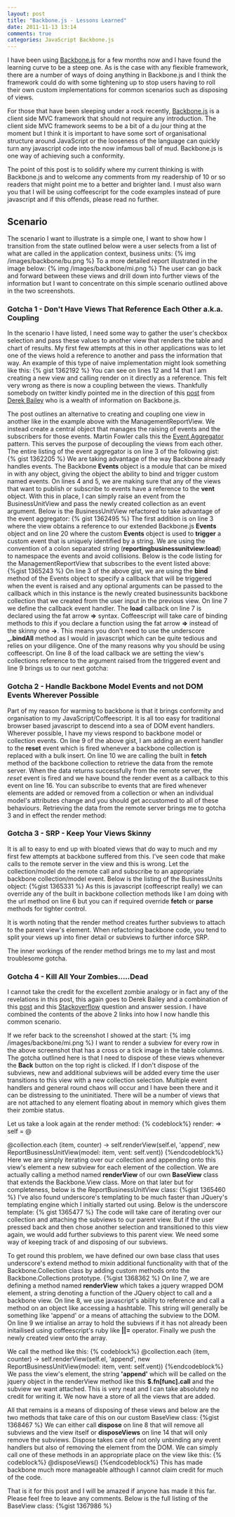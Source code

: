 ```yaml
---
layout: post
title: "Backbone.js - Lessons Learned"
date: 2011-11-13 13:14
comments: true
categories: JavaScript Backbone.js
---
```

I have been using <a href="http://backbonejs.org/" target="_blank">Backbone.js</a> for a few months now and I have found the learning curve to be a steep one.  As is the case with any flexible framework, there are a number of ways of doing anything in Backbone.js and I think the framework could do with some tightening up to stop users having to roll their own custom implementations for common scenarios such as disposing of views.

For those that have been sleeping under a rock recently, <a href="http://documentcloud.github.com/backbone/" target="_blank">Backbone.js</a> is a client side MVC framework that should not require any introduction.  The client side MVC framework seems to be a bit of a du jour thing at the moment but I think it is important to have some sort of organisational structure around JavaScript or the looseness of the language can quickly turn any javascript code into the now infamous ball of mud.  Backbone.js is one way of achieving such a conformity.

The point of this post is to solidify where my current thinking is with Backbone.js and to welcome any comments from my readership of 10 or so readers that might point me to a better and brighter land.  I must also warn you that I will be using coffeescript for the code examples instead of pure javascript and if this offends, please read no further.

## Scenario

The scenario I want to illustrate is a simple one, I want to show how I transition from the state outlined below were a user selects from a list of what are called in the application context, business units:
{% img /images/backbone/bu.png %}
To a more detailed report illustrated in the image below:
{% img /images/backbone/mi.png %}
The user can go back and forward between these views and drill down into further views of the information but I want to concentrate on this simple scenario outlined above in the two screenshots.

###  Gotcha 1 - Don't Have Views That Reference Each Other a.k.a. Coupling
In the scenario I have listed, I need some way to gather the user's checkbox selection and pass these values to another view that renders the table and chart of results.  My first few attempts at this in other applications was to let one of the views hold a reference to another and pass the information that way.   An example of this type of naive implementation might look something like this:
{% gist 1362192 %}
You can see on lines 12 and 14 that I am creating a new view and calling render on it directly as a reference.  This felt very wrong as there is now a coupling between the views. Thankfully somebody on twitter kindly pointed me in the direction of this <a href="http://lostechies.com/derickbailey/2011/07/19/references-routing-and-the-event-aggregator-coordinating-views-in-backbone-js/" target="_blank">post</a> from <a href="https://twitter.com/#!/derickbailey" target="_blank">Derek Bailey</a> who is a wealth of information on Backbone.js. 

The post outlines an alternative to creating and coupling one view in another like in the example above with the ManagementReportView.  We instead create a central object that manages the raising of events and the subscribers for those events.  Martin Fowler calls this the <a href="http://martinfowler.com/eaaDev/EventAggregator.html">Event Aggregator</a> pattern.  This serves the purpose of decoupling the views from each other.  The entire listing of the event aggregator is on line 3 of the following gist:
{% gist 1362205 %}
We are taking advantage of the way Backbone already handles events.  The Backbone **Events** object is a module that can be mixed in with any object, giving the object the ability to bind and trigger custom named events.  On lines 4 and 5, we are making sure that any of the views that want to publish or subscribe to events have a reference to the **vent** object.  With this in place, I can simply raise an event from the BusinessUnitView and pass the newly created collection as an event argument.  Below is the BusinessUnitView refactored to take advantage of the event aggregator:
{% gist 1362495 %}
The first addition is on line 3 where the view obtains a reference to our extended Backbone.js **Events** object and on line 20 where the custom **Events** object is used to **trigger** a custom event that is uniquely identified by a string.  We are using the convention of a colon separated string (**reportingbusinessunitview:load**) to namespace the events and avoid collisions.  Below is the code listing for the ManagementReportView that subscribes to the event listed above:
{%gist 1365243 %}
On line 3 of the above gist, we are using the **bind** method of the Events object to specify a callback that will be triggered when the event is raised and any optional arguments can be passed to the callback which in this instance is the newly created businessunits backbone collection that we created from the user input in the previous view. On line 7 we define the callback event handler.  The **load** callback on line 7 is declared using the fat arrow **=>** syntax.  Coffeescript will take care of binding methods to *this* if you declare a function using the fat arrow **=>** instead of the skinny one **->**.  This means you don't need to use the underscore **_.bindAll** method as I would in javascript which can be quite tedious and relies on your diligence.  One of the many reasons why you should be using coffeescript.  On line 8 of the load callback we are setting the view's collections reference to the argument raised from the triggered event and line 9 brings us to our next gotcha:

###  Gotcha 2 - Handle Backbone Model Events and not DOM Events Wherever Possible
Part of my reason for warming to backbone is that it brings conformity and organisation to my JavaScript/Coffeescript.  It is all too easy for traditional browser based javascript to descend into a sea of DOM event handlers.  Wherever possible, I have my views respond to backbone model or collection events.  On line 9 of the above gist, I am adding an event handler to the **reset** event which is fired whenever a backbone collection is replaced with a bulk insert.  On line 10 we are calling the built in **fetch** method of the backbone collection to retrieve the data from the remote server.  When the data returns successfully from the remote server, the *reset* event is fired and we have bound the render event as a callback to this event on line 16.  You can subscribe to events that are fired whenever elements are added or removed from a collection or when an individual model's attributes change and you should get accustomed to all of these behaviours.  Retrieving the data from the remote server brings me to gotcha 3 and in effect the render method:

### Gotcha 3 - SRP - Keep Your Views Skinny
It is all to easy to end up with bloated views that do way to much and my first few attempts at backbone suffered from this.  I've seen code that make calls to the remote server in the view and this is wrong. Let the collection/model do the remote call and subscribe to an appropriate backbone collection/model event.  Below is the listing of the BusinessUnits object:
{%gist 1365331 %}
As this is javascript (coffeescript really) we can override any of the built in backbone collection methods like I am doing with the url method on line 6 but you can if required override **fetch** or **parse** methods for tighter control.  

It is worth noting that the render method creates further subviews to attach to the parent view's element. When refactoring backbone code, you tend to split your views up into finer detail or subviews to further inforce SRP.

The inner workings of the render method brings me to my last and most troublesome gotcha.

###  Gotcha 4 - Kill All Your Zombies.....Dead
I cannot take the credit for the excellent zombie analogy or in fact any of the revelations in this post, this again goes to Derek Bailey and a combination of this <a href="http://lostechies.com/derickbailey/2011/09/15/zombies-run-managing-page-transitions-in-backbone-apps/" target="_blank">post</a> and this <a href="http://stackoverflow.com/questions/7567404/backbone-js-repopulate-or-recreate-the-view/7607853#7607853">Stackoverflow</a> question and answer session.  I have combined the contents of the above 2 links into how I now handle this common scenario.

If we refer back to the screenshot I showed at the start:
{% img /images/backbone/mi.png %}
I want to render a subview for every row in the above screenshot that has a cross or a tick image in the table columns.  The gotcha outlined here is that I need to dispose of these views whenever the **Back** button on the top right is clicked.  If I don't dispose of the subviews, new and additional subviews will be added every time the user transitions to this view with a new collection selection.  Multiple event handlers and general round chaos will occur and I have been there and it can be distressing to the uninitiated.  There will be a number of views that are not attached to any element floating about in memory which gives them their zombie status.

Let us take a look again at the render method:
{% codeblock%}
render: =>
  self = @

  @collection.each (item, counter) ->
    self.renderView(self.el, 'append', new ReportBusinessUnitView(model: item, vent: self.vent))
{%endcodeblock%}
Here we are simply iterating over our collection and appending onto this view's element a new subview for each element of the collection.  We are actually calling a method named **renderView** of our own **BaseView** class that extends the Backbone.View class.  More on that later but for completeness, below is the ReportBusinessUnitView class:
{%gist 1365460 %}
I've also found underscore's templating to be much faster than JQuery's templating engine which I initially started out using. Below is the underscore template:
{% gist 1365477 %}
The code will take care of iterating over our collection and attaching the subviews to our parent view.  But if the user pressed back and then chose another selection and transitioned to this view again, we would add further subviews to this parent view.  We need some way of keeping track of and disposing of our subviews.

To get round this problem, we have defined our own base class that uses underscore's extend method to *mixin* additional functionality with that of the Backbone.Collection class by adding custom methods onto the Backbone.Collections prototype.
{%gist 1368362 %}
On line 7, we are defining a method named **renderView** which takes a jquery wrapped DOM element, a string denoting a function of the JQuery object to call and a backbone view.  On line 8, we use javascript's ability to reference and call a method on an object like accessing a hashtable. This string will generally be something like 'append' or a means of attaching the subview to the DOM.  On line 9 we intialise an array to hold the subviews if it has not already been initailised using coffeescript's ruby like **||=** operator.  Finally we push the newly created view onto the array.

We call the method like this:
{% codeblock%}
  @collection.each (item, counter) ->
    self.renderView(self.el, 'append', new ReportBusinessUnitView(model: item, vent: self.vent))
{%endcodeblock%}
We pass the view's element, the string **'append'** which will be called on the jquery object in the renderView method like this **$.fn[func].call** and the subview we want attached.  This is very neat and I can take absolutely no credit for writing it.  We now have a store of all the views that are added.

All that remains is a means of disposing of these views and below are the two methods that take care of this on our custom BaseView class:
{%gist 1368467 %}
We can either call **dispose** on line 8   that will remove all subviews and the view itself or **disposeViews** on line 14 that will only remove the subviews.  Dispose takes care of not only unbinding any event handlers but also of removing the element from the DOM. We can simply call one of these methods in an appropriate place on the view like this:
{% codeblock%}
  @disposeViews()
{%endcodeblock%}
This has made backbone much more manageable although I cannot claim credit for much of the code.

That is it for this post and I will be amazed if anyone has made it this far.  Please feel free to leave any comments.  Below is the full listing of the BaseView class:
{%gist 1367986 %}